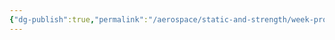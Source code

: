 ```yaml
---
{"dg-publish":true,"permalink":"/aerospace/static-and-strength/week-problems/part-3-week-problems/","noteIcon":"","created":"2025-10-10T22:06:25.340-04:00"}
---
```



